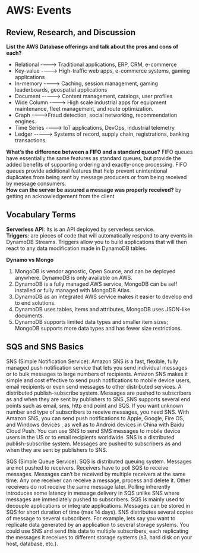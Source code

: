 # AWS: Events

## Review, Research, and Discussion

**List the AWS Database offerings and talk about the pros and cons of each?**
* Relational ----> Traditional applications, ERP, CRM, e-commerce
* Key-value ----> High-traffic web apps, e-commerce systems, gaming applications
* In-memory ----> Caching, session management, gaming leaderboards, geospatial applications
* Document -----> Content management, catalogs, user profiles
* Wide Column ----> High scale industrial apps for equipment maintenance, fleet management, and route optimization.  
* Graph ---->Fraud detection, social networking, recommendation engines.
* Time Series ----> IoT applications, DevOps, industrial telemetry
* Ledger -----> Systems of record, supply chain, registrations, banking transactions.

**What’s the difference between a FIFO and a standard queue?**
FIFO queues have essentially the same features as standard queues, but provide the added benefits of supporting ordering and exactly-once processing. FIFO queues provide additional features that help prevent unintentional duplicates from being sent by message producers or from being received by message consumers.  
**How can the server be assured a message was properly received?**
by getting an acknowledgement from the client

## Vocabulary Terms

**Serverless API**: Its is an API deployed by serverless service.  
**Triggers**:  are pieces of code that will automatically respond to any events in DynamoDB Streams. Triggers allow you to build applications that will then react to any data modification made in DynamoDB tables.  

**Dynamo vs Mongo** 
1. MongoDB is vendor agnostic, Open Source, and can be deployed anywhere. DynamoDB is only available on AWS.
2. DynamoDB is a fully managed AWS service, MongoDB can be self installed or fully managed with MongoDB Atlas.
3. DynamoDB as an integrated AWS service makes it easier to develop end to end solutions.
4. DynamoDB uses tables, items and attributes, MongoDB uses JSON-like documents.
5. DynamoDB supports limited data types and smaller item sizes; MongoDB supports more data types and has fewer size restrictions.  

## SQS and SNS Basics
SNS (Simple Notification Service): Amazon SNS is a fast, flexible, fully managed push notification service that lets you send individual messages or to bulk messages to large numbers of recipients. Amazon SNS makes it simple and cost effective to send push notifications to mobile device users, email recipients or even send messages to other distributed services.
A distributed publish-subscribe system. Messages are pushed to subscribers as and when they are sent by publishers to SNS ,SNS supports several end points such as email, sms, http end point and SQS. If you want unknown number and type of subscribers to receive messages, you need SNS.
With Amazon SNS, you can send push notifications to Apple, Google, Fire OS, and Windows devices , as well as to Android devices in China with Baidu Cloud Push. You can use SNS to send SMS messages to mobile device users in the US or to email recipients worldwide.
SNS is a distributed publish-subscribe system. Messages are pushed to subscribers as and when they are sent by publishers to SNS.  

SQS (Simple Queue Service): SQS is distributed queuing system. Messages are not pushed to receivers. Receivers have to poll SQS to receive messages. Messages can’t be received by multiple receivers at the same time. Any one receiver can receive a message, process and delete it. Other receivers do not receive the same message later.
Polling inherently introduces some latency in message delivery in SQS unlike SNS where messages are immediately pushed to subscribers.
SQS is mainly used to decouple applications or integrate applications. Messages can be stored in SQS for short duration of time (max 14 days). SNS distributes several copies of message to several subscribers. For example, lets say you want to replicate data generated by an application to several storage systems. You could use SNS and send this data to multiple subscribers, each replicating the messages it receives to different storage systems (s3, hard disk on your host, database, etc.).
